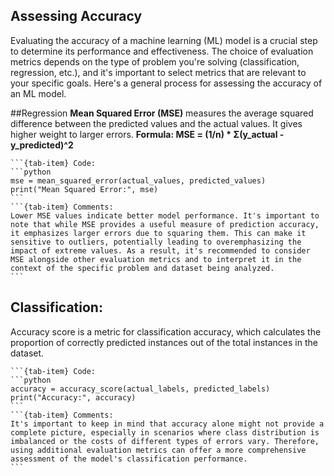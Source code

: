 ## Assessing Accuracy 

Evaluating the accuracy of a machine learning (ML) model is a crucial step to determine its performance and effectiveness. The choice of evaluation metrics depends on the type of problem you're solving (classification, regression, etc.), and it's important to select metrics that are relevant to your specific goals. Here's a general process for assessing the accuracy of an ML model.

##Regression
**Mean Squared Error (MSE)** measures the average squared difference between the predicted values and the actual values. It gives higher weight to larger errors.
**Formula: MSE = (1/n) * Σ(y_actual - y_predicted)^2**
````{tab-set}
```{tab-item} Code:
```python
mse = mean_squared_error(actual_values, predicted_values)
print("Mean Squared Error:", mse)
```
```{tab-item} Comments:
Lower MSE values indicate better model performance. It's important to note that while MSE provides a useful measure of prediction accuracy, it emphasizes larger errors due to squaring them. This can make it sensitive to outliers, potentially leading to overemphasizing the impact of extreme values. As a result, it's recommended to consider MSE alongside other evaluation metrics and to interpret it in the context of the specific problem and dataset being analyzed.
```
````

## Classification:
Accuracy score is a metric for classification accuracy, which calculates the proportion of correctly predicted instances out of the total instances in the dataset.
````{tab-set}
```{tab-item} Code:
```python
accuracy = accuracy_score(actual_labels, predicted_labels)
print("Accuracy:", accuracy)
```
```{tab-item} Comments:
It's important to keep in mind that accuracy alone might not provide a complete picture, especially in scenarios where class distribution is imbalanced or the costs of different types of errors vary. Therefore, using additional evaluation metrics can offer a more comprehensive assessment of the model's classification performance.
```
````

